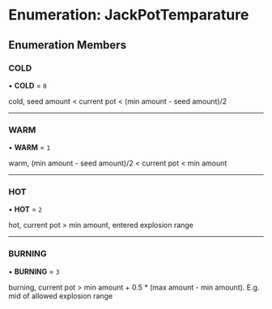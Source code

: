 # Enumeration: JackPotTemparature

## Enumeration Members

### COLD

• **COLD** = ``0``

cold, seed amount < current pot < (min amount - seed amount)/2

___

### WARM

• **WARM** = ``1``

warm, (min amount - seed amount)/2 < current pot < min amount

___

### HOT

• **HOT** = ``2``

hot, current pot > min amount, entered explosion range

___

### BURNING

• **BURNING** = ``3``

burning, current pot > min amount + 0.5 * (max amount - min amount). E.g. mid of allowed explosion range
